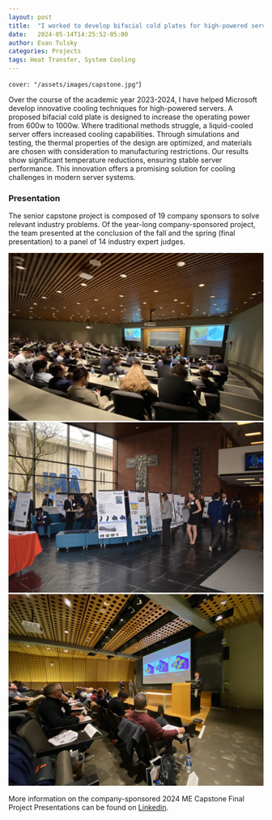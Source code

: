 ```yaml
---
layout: post
title:  "I worked to develop bifacial cold plates for high-powered servers with Microsoft"
date:   2024-05-14T14:25:52-05:00
author: Evan Tulsky
categories: Projects
tags: Heat Transfer, System Cooling
---
```

 <code>cover: "/assets/images/capstone.jpg"</code>)
 
Over the course of the academic year 2023-2024, I have helped Microsoft develop innovative cooling techniques for high-powered servers. A proposed bifacial cold plate is designed to increase the operating power from 600w to 1000w. Where traditional methods struggle, a liquid-cooled server offers increased cooling capabilities. Through simulations and testing, the thermal properties of the design are optimized, and materials are chosen with consideration to manufacturing restrictions. Our results show significant temperature reductions, ensuring stable server performance. This innovation offers a promising solution for cooling challenges in modern server systems.


### Presentation
The senior capstone project is composed of 19 company sponsors to solve relevant industry problems. Of the year-long company-sponsored project, the team presented at the conclusion of the fall and the spring (final presentation) to a panel of 14 industry expert judges.


<a href="https://github.com/ertulsky/io/blob/master/assets/capstone.jpg" data-lightbox="2024 ME Capstone" data-title="2024 ME Capstone">
  <img src="https://github.com/ertulsky/io/blob/master/assets/capstone.jpg" title="2024 ME Capstone Final Project Presentations">
</a>
<a href="https://github.com/ertulsky/io/blob/master/assets/posterpresentation_microsoft.jpg" data-lightbox="2024 ME Capstone" data-title="2024 ME Capstone1">
  <img src="https://github.com/ertulsky/io/blob/master/assets/posterpresentation_microsoft.jpg" title="2024 ME Capstone Final Poster Presentations">
</a>
<a href="https://github.com/ertulsky/io/blob/master/assets/fallpresentation_microsoft.jpg" data-lightbox="2024 ME Capstone" data-title="2024 ME Capstone1">
  <img src="https://github.com/ertulsky/io/blob/master/assets/fallpresentation_microsoft.jpg" title="2024 ME Capstone Final Poster Presentations">
</a>



More information on the company-sponsored 2024 ME Capstone Final Project Presentations can be found on [Linkedin]((https://www.linkedin.com/feed/update/urn:li:activity:7191762558649851904/)).
